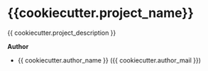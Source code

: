 # {{cookiecutter.project_name}}

{{ cookiecutter.project_description }}

**Author**

* {{ cookiecutter.author_name }} ({{ cookiecutter.author_mail }})
